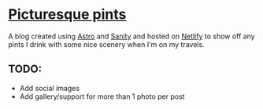 # [Picturesque pints](https://picturesquepints.com)

A blog created using [Astro](https://astro.build/) and [Sanity](https://www.sanity.io/) and hosted on [Netlify](https://www.netlify.com/) to show off any pints I drink with some nice scenery when I'm on my travels.

## TODO:

- Add social images
- Add gallery/support for more than 1 photo per post
